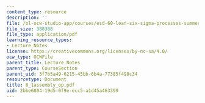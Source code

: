 ```yaml
---
content_type: resource
description: ''
file: /ol-ocw-studio-app/courses/esd-60-lean-six-sigma-processes-summer-2004/2bbe680419d50f9eecc5a1d45a463399_8_1assembly_op.pdf
file_size: 388388
file_type: application/pdf
learning_resource_types:
- Lecture Notes
license: https://creativecommons.org/licenses/by-nc-sa/4.0/
ocw_type: OCWFile
parent_title: Lecture Notes
parent_type: CourseSection
parent_uid: 3f7b5a49-6215-45bb-6b4a-77385f498c34
resourcetype: Document
title: 8_1assembly_op.pdf
uid: 2bbe6804-19d5-0f9e-ecc5-a1d45a463399
---
```

